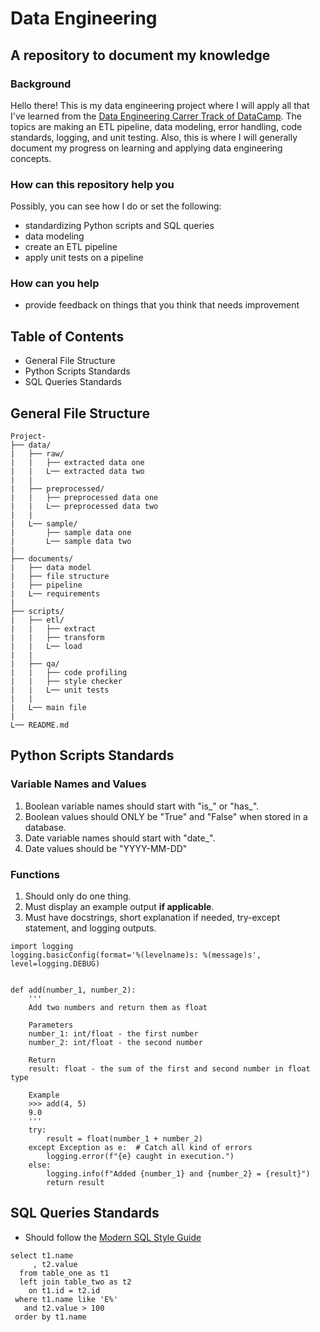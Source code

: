 
# Data Engineering
## A repository to document my knowledge
### Background
Hello there! This is my data engineering project where I will apply all that I've learned from the [Data Engineering Carrer Track of DataCamp](https://app.datacamp.com/learn/career-tracks/data-engineer). The topics are making an ETL pipeline, data modeling, error handling, code standards, logging, and unit testing. Also, this is where I will generally document my progress on learning and applying data engineering concepts.
### How can this repository help you
Possibly, you can see how I do or set the following:
- standardizing Python scripts and SQL queries
- data modeling
- create an ETL pipeline
- apply unit tests on a pipeline
### How can you help
- provide feedback on things that you think that needs improvement
## Table of Contents
- General File Structure
- Python Scripts Standards
- SQL Queries Standards
## General File Structure
```
Project-
├── data/
|   ├── raw/
|   |   ├── extracted data one
|   |   L── extracted data two
|   |
|   ├── preprocessed/
|   |   ├── preprocessed data one
|   |   L── preprocessed data two
|   |
|   L── sample/
|       ├── sample data one
|       L── sample data two
|
├── documents/
|   ├── data model
|   ├── file structure
|   ├── pipeline
|   L── requirements
|
├── scripts/
|   ├── etl/
|   |   ├── extract
|   |   ├── transform
|   |   L── load
|   |
|   ├── qa/
|   |   ├── code profiling
|   |   ├── style checker
|   |   L── unit tests
|   |
|   L── main file
|
L── README.md
```
## Python Scripts Standards
### Variable Names and Values
1. Boolean variable names should start with "is_" or "has_".
2. Boolean values should ONLY be "True" and "False" when stored in a database.
3. Date variable names should start with "date_".
4. Date values should be "YYYY-MM-DD"
### Functions
1. Should only do one thing.
2. Must display an example output **if applicable**.
3. Must have docstrings, short explanation if needed, try-except statement, and logging outputs.
```
import logging
logging.basicConfig(format='%(levelname)s: %(message)s', level=logging.DEBUG)


def add(number_1, number_2):
    '''
    Add two numbers and return them as float

    Parameters
    number_1: int/float - the first number
    number_2: int/float - the second number

    Return
    result: float - the sum of the first and second number in float type

    Example
    >>> add(4, 5)
    9.0
    '''
    try:
        result = float(number_1 + number_2)
    except Exception as e:  # Catch all kind of errors
        logging.error(f"{e} caught in execution.")
    else:
        logging.info(f"Added {number_1} and {number_2} = {result}")
        return result

```
## SQL Queries Standards
- Should follow the [Modern SQL Style Guide](https://gist.github.com/mattmc3/38a85e6a4ca1093816c08d4815fbebfb)
```
select t1.name
     , t2.value
  from table_one as t1
  left join table_two as t2
    on t1.id = t2.id
 where t1.name like 'E%'
   and t2.value > 100
 order by t1.name
```
